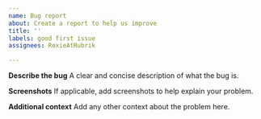 ```yaml
---
name: Bug report
about: Create a report to help us improve
title: ''
labels: good first issue
assignees: RoxieAtRubrik

---
```


**Describe the bug**
A clear and concise description of what the bug is.

**Screenshots**
If applicable, add screenshots to help explain your problem.

**Additional context**
Add any other context about the problem here.
